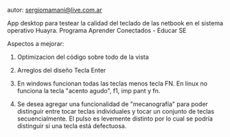 autor: <sergiomamani@live.com.ar>

App desktop para testear la calidad del teclado de las netbook en el sistema operativo Huayra.
Programa Aprender Conectados - Educar SE


Aspectos a mejorar:

1) Optimizacion del código sobre todo de la vista
2) Arreglos del diseño Tecla Enter
3) En windows funcionan todas las teclas menos tecla FN. 
    En linux no funciona la tecla "acento agudo", f1, imp pant y fn.

4) Se desea agregar una funcionalidad de "mecanografía" para poder distinguir entre
tocar teclas individuales y tocar un conjunto de teclas secuencialmente.
El pulso es levemente distinto por lo cual se podría distinguir si una tecla está defectuosa.